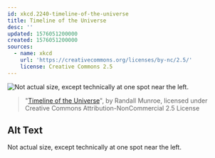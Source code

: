 ```yaml
---
id: xkcd.2240-timeline-of-the-universe
title: Timeline of the Universe
desc: ''
updated: 1576051200000
created: 1576051200000
sources:
  - name: xkcd
    url: 'https://creativecommons.org/licenses/by-nc/2.5/'
    license: Creative Commons 2.5
---
```

![Not actual size, except technically at one spot near the left.](https://imgs.xkcd.com/comics/timeline_of_the_universe.png)
> "[Timeline of the Universe](https://xkcd.com/2240/)", by Randall Munroe, licensed under Creative Commons Attribution-NonCommercial 2.5 License

## Alt Text
Not actual size, except technically at one spot near the left.
